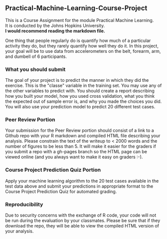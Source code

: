 ## Practical-Machine-Learning-Course-Project

This is a Course Assignment for the module Practical Machine Learning.  
It is conducted by the Johns Hopkins University.  
**I would recommend reading the markdown file.**

One thing that people regularly do is quantify how much of a particular activity they do, 
but they rarely quantify how well they do it. In this project, your goal will be to use data from 
accelerometers on the belt, forearm, arm, and dumbell of 6 participants.

### What you should submit
The goal of your project is to predict the manner in which they did the exercise. This is the "classe" variable 
in the training set. You may use any of the other variables to predict with. You should create a report describing 
how you built your model, how you used cross validation, what you think the expected out of sample error is, and why 
you made the choices you did. You will also use your prediction model to predict 20 different test cases.

### Peer Review Portion
Your submission for the Peer Review portion should consist of a link to a Github repo with your R markdown and compiled 
HTML file describing your analysis. Please constrain the text of the writeup to < 2000 words and the number of figures to be 
less than 5. It will make it easier for the graders if you submit a repo with a gh-pages branch so the HTML page can be viewed online 
(and you always want to make it easy on graders :-).

### Course Project Prediction Quiz Portion
Apply your machine learning algorithm to the 20 test cases available in the test data above and submit your predictions in appropriate
format to the Course Project Prediction Quiz for automated grading.

### Reproducibility
Due to security concerns with the exchange of R code, your code will not be run during the evaluation by your classmates. Please be sure 
that if they download the repo, they will be able to view the compiled HTML version of your analysis.
